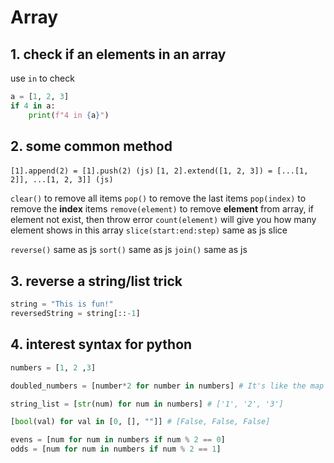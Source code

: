 # Array

## 1. check if an elements in an array

use `in` to check

```python
a = [1, 2, 3]
if 4 in a:
    print(f"4 in {a}")
```

## 2. some common method

`[1].append(2) = [1].push(2) (js)`
`[1, 2].extend([1, 2, 3]) = [...[1, 2]], ...[1, 2, 3]] (js)`

`clear()` to remove all items
`pop()` to remove the last items
`pop(index)` to remove the **index** items
`remove(element)` to remove **element** from array, if element not exist, then throw error
`count(element)` will give you how many element shows in this array
`slice(start:end:step)` same as js slice

`reverse()` same as js
`sort()` same as js
`join()` same as js

## 3. reverse a string/list trick

```python
string = "This is fun!"
reversedString = string[::-1]
```

## 4. interest syntax for python

```python
numbers = [1, 2 ,3]

doubled_numbers = [number*2 for number in numbers] # It's like the map function in js

string_list = [str(num) for num in numbers] # ['1', '2', '3']

[bool(val) for val in [0, [], ""]] # [False, False, False]

evens = [num for num in numbers if num % 2 == 0]
odds = [num for num in numbers if num % 2 == 1]
```
